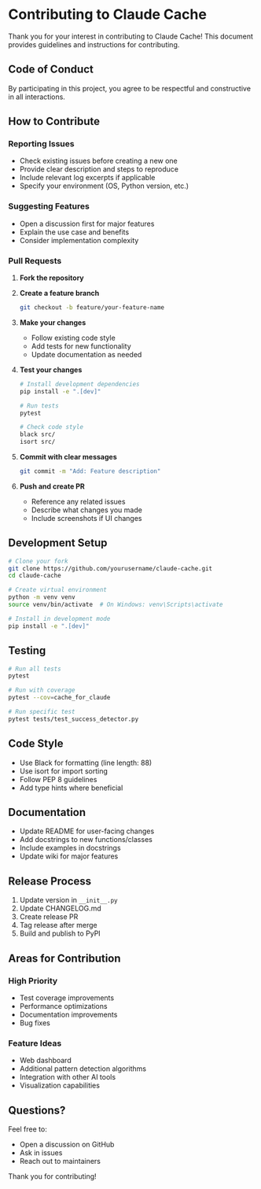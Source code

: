 # Contributing to Claude Cache

Thank you for your interest in contributing to Claude Cache! This document provides guidelines and instructions for contributing.

## Code of Conduct

By participating in this project, you agree to be respectful and constructive in all interactions.

## How to Contribute

### Reporting Issues

- Check existing issues before creating a new one
- Provide clear description and steps to reproduce
- Include relevant log excerpts if applicable
- Specify your environment (OS, Python version, etc.)

### Suggesting Features

- Open a discussion first for major features
- Explain the use case and benefits
- Consider implementation complexity

### Pull Requests

1. **Fork the repository**
2. **Create a feature branch**
   ```bash
   git checkout -b feature/your-feature-name
   ```

3. **Make your changes**
   - Follow existing code style
   - Add tests for new functionality
   - Update documentation as needed

4. **Test your changes**
   ```bash
   # Install development dependencies
   pip install -e ".[dev]"

   # Run tests
   pytest

   # Check code style
   black src/
   isort src/
   ```

5. **Commit with clear messages**
   ```bash
   git commit -m "Add: Feature description"
   ```

6. **Push and create PR**
   - Reference any related issues
   - Describe what changes you made
   - Include screenshots if UI changes

## Development Setup

```bash
# Clone your fork
git clone https://github.com/yourusername/claude-cache.git
cd claude-cache

# Create virtual environment
python -m venv venv
source venv/bin/activate  # On Windows: venv\Scripts\activate

# Install in development mode
pip install -e ".[dev]"
```

## Testing

```bash
# Run all tests
pytest

# Run with coverage
pytest --cov=cache_for_claude

# Run specific test
pytest tests/test_success_detector.py
```

## Code Style

- Use Black for formatting (line length: 88)
- Use isort for import sorting
- Follow PEP 8 guidelines
- Add type hints where beneficial

## Documentation

- Update README for user-facing changes
- Add docstrings to new functions/classes
- Include examples in docstrings
- Update wiki for major features

## Release Process

1. Update version in `__init__.py`
2. Update CHANGELOG.md
3. Create release PR
4. Tag release after merge
5. Build and publish to PyPI

## Areas for Contribution

### High Priority
- Test coverage improvements
- Performance optimizations
- Documentation improvements
- Bug fixes

### Feature Ideas
- Web dashboard
- Additional pattern detection algorithms
- Integration with other AI tools
- Visualization capabilities

## Questions?

Feel free to:
- Open a discussion on GitHub
- Ask in issues
- Reach out to maintainers

Thank you for contributing!